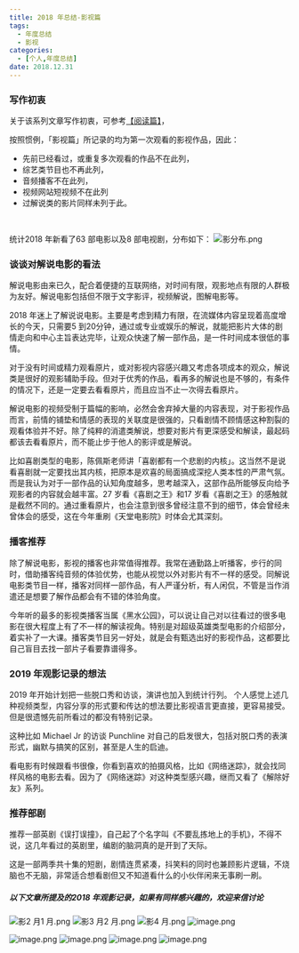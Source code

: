 ```yaml
---
title: 2018 年总结-影视篇
tags:
  - 年度总结
  - 影视
categories:
  - [个人,年度总结]
date: 2018.12.31
---
```


### 写作初衷
关于该系列文章写作初衷，可参考[【阅读篇】][1]，

按照惯例，「影视篇」所记录的均为第一次观看的影视作品，因此：
- 先前已经看过，或重复多次观看的作品不在此列，
- 综艺类节目也不再此列，
- 音频播客不在此列，
- 视频网站短视频不在此列
- 过解说类的影片同样未列于此。

<!--more-->   

统计2018 年新看了63 部电影以及8 部电视剧，分布如下：
![影分布.png][image-1]



### 谈谈对解说电影的看法
解说电影由来已久，配合着便捷的互联网络，对时间有限，观影地点有限的人群极为友好。解说电影包括但不限于文字影评，视频解说，图解电影等。


2018 年迷上了解说说电影。主要是考虑到精力有限，在流媒体内容呈现着高度增长的今天，只需要5 到20分钟，通过或专业或娱乐的解说，就能把影片大体的剧情走向和中心主旨表达完毕，让观众快速了解一部作品，是一件时间成本很低的事情。

对于没有时间或精力观看原片，或对影视内容感兴趣又考虑各项成本的观众，解说类是很好的观影辅助手段。但对于优秀的作品，看再多的解说也是不够的，有条件的情况下，还是一定要去看看原片，而且应当不止一次得去看原片。

解说电影的视频受制于篇幅的影响，必然会舍弃掉大量的内容表现，对于影视作品而言，前情的铺垫和情感的表现的关联度是很强的，只看剧情不顾情感这种割裂的观看体验并不好。除了纯粹的消遣类解说，想要对影片有更深感受和解读，最起码都该去看看原片，而不能止步于他人的影评或是解说。

比如喜剧类型的电影，陈佩斯老师讲「喜剧都有一个悲剧的内核」。这当然不是说看喜剧就一定要找出其内核，把原本是欢喜的局面搞成深挖人类本性的严肃气氛。而是我认为对于一部作品的认知角度越多，思考越深入，这部作品所能够反向给予观影者的内容就会越丰富。27 岁看《喜剧之王》和17 岁看《喜剧之王》的感触就是截然不同的。通过重看原片，也会注意到很多曾经注意不到的细节，体会曾经未曾体会的感受，这在今年重刷《天堂电影院》时体会尤其深刻。


### 播客推荐

除了解说电影，影视的播客也非常值得推荐。我常在通勤路上听播客，步行的同时，借助播客纯音频的体验优势，也能从视觉以外对影片有不一样的感受。同解说电影类节目一样，播客对同样一部作品，有人严谨分析，有人闲侃，不管是当作消遣还是想要了解作品都会有不错的体验角度。

今年听的最多的影视类播客当属《黑水公园》，可以说让自己对以往看过的很多电影在很大程度上有了不一样的解读视角。特别是对超级英雄类型电影的介绍部分，着实补了一大课。播客类节目另一好处，就是会有甄选出好的影视作品，这都要比自己盲目去找一部片子看要靠谱得多。

### 2019 年观影记录的想法

2019 年开始计划把一些脱口秀和访谈，演讲也加入到统计行列。
个人感觉上述几种视频类型，内容分享的形式要和传达的想法要比影视语言更直接，更容易接受。但是很遗憾先前所看过的都没有特别记录。

这种比如 Michael Jr 的访谈 Punchline 对自己的启发很大，包括对脱口秀的表演形式，幽默与搞笑的区别，甚至是人生的启迪。

看电影有时候跟看书很像，你看到喜欢的拍摄风格，比如《网络迷踪》，就会找同样风格的电影去看。因为了《网络迷踪》对这种类型感兴趣，继而又看了《解除好友》系列。


### 推荐部剧
推荐一部英剧《误打误撞》，自己起了个名字叫《不要乱拣地上的手机》，不得不说，这几年看过的英剧里，编剧的脑洞真的是开到了天际。

这是一部两季共十集的短剧，剧情连贯紧凑，抖笑料的同时也兼顾影片逻辑，不烧脑也不无脑，非常适合想看剧但又不知道看什么的小伙伴闲来无事刷一刷。


##### 以下文章所提及的2018 年观影记录，如果有同样感兴趣的，欢迎来信讨论

![影2 月1 月.png][image-2]
![影3 月2 月.png][image-3]
![影4 月.png][image-4]
![image.png][image-5]

![image.png][image-6]
![image.png][image-7]
![image.png][image-8]
![image.png][image-9]





[1]:	https://www.jianshu.com/p/ed457fe506e2

[image-1]:	https://upload-images.jianshu.io/upload_images/1168699-e85b164e36c9f5f9.png?imageMogr2/auto-orient/strip%7CimageView2/2/w/1240
[image-2]:	https://upload-images.jianshu.io/upload_images/1168699-0a9022042141de01.png?imageMogr2/auto-orient/strip%7CimageView2/2/w/1240
[image-3]:	https://upload-images.jianshu.io/upload_images/1168699-f4287f504df9c498.png?imageMogr2/auto-orient/strip%7CimageView2/2/w/1240
[image-4]:	https://upload-images.jianshu.io/upload_images/1168699-b40f0490dad46dc3.png?imageMogr2/auto-orient/strip%7CimageView2/2/w/1240
[image-5]:	https://upload-images.jianshu.io/upload_images/1168699-9688c4bafa87325a.png?imageMogr2/auto-orient/strip%7CimageView2/2/w/1240
[image-6]:	https://upload-images.jianshu.io/upload_images/1168699-f9e58b983b339aaa.png?imageMogr2/auto-orient/strip%7CimageView2/2/w/1240
[image-7]:	https://upload-images.jianshu.io/upload_images/1168699-874cc138eca328f7.png?imageMogr2/auto-orient/strip%7CimageView2/2/w/1240
[image-8]:	https://upload-images.jianshu.io/upload_images/1168699-298c3d458fd568d9.png?imageMogr2/auto-orient/strip%7CimageView2/2/w/1240
[image-9]:	https://upload-images.jianshu.io/upload_images/1168699-f2ead3f2db8933e0.png?imageMogr2/auto-orient/strip%7CimageView2/2/w/1240